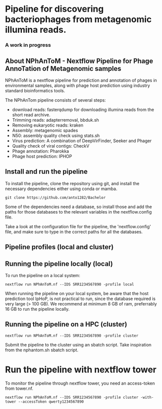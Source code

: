 # Pipeline for discovering bacteriophages from metagenomic illumina reads.
### A work in progress

## About NPhAnToM - Nextflow Pipeline for Phage AnnoTation of Metagenomic samples
NPhAnToM is a nextflow pipeline for prediction and annotation of phages in environmental samples, along with phage host prediction using industry standard bioinformatics tools.

The NPhAnTom pipeline consists of several steps:
- download reads: fasterqdump for downloading illumina reads from the short read archive.
- Trimming reads: adapterremoval, bbduk.sh
- Removing eukaryotic reads: kraken
- Assembly: metagenomic spades
- N50: assembly quality check using stats.sh
- Virus prediction: A combination of DeepVirFinder, Seeker and Phager
- Quality check of viral contigs: CheckV
- Phage annotation: Pharokka
- Phage host prediction: IPHOP


## Install and run the pipeline
To install the pipeline, clone the repository using git, and install the necessary dependencies either using conda or mamba. 

```
git clone https://github.com/anto1282/Bachelor
```

Some of the dependencies need a database, so install those and add the paths for those databases to the
relevant variables in the nextflow.config file.

Take a look at the configuration file for the pipeline, the 'nextflow.config' file, and make sure to type in the correct paths for all the databases.

## Pipeline profiles (local and cluster)
## Running the pipeline locally (local)
To run the pipeline on a local system:
```
nextflow run NPhAnToM.nf --IDS SRR1234567890 -profile local
```
When running the pipeline on your local system, be aware that the host prediction tool IpHoP, is not practical to run, since the database required is very large (> 100 GB).
We recommend at minimum 8 GB of ram, preferrably 16 GB to run the pipeline locally.

## Running the pipeline on a HPC (cluster)
```
nextflow run NPhAnToM.nf --IDS SRR1234567890 -profile cluster
```
Submit the pipeline to the cluster using an sbatch script. 
Take inspiration from the nphantom.sh sbatch script.

# Run the pipeline with nextflow tower
To monitor the pipeline through nextflow tower, you need an access-token from tower.nf.
```
nextflow run NPhAnToM.nf --IDS SRR1234567890 -profile cluster -with-tower --accessToken qwerty1234567890
```
